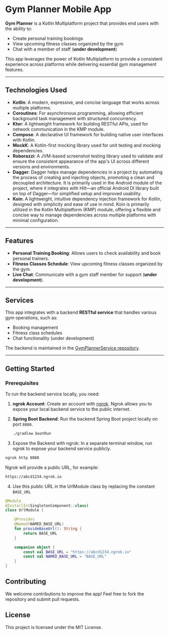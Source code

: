 # Gym Planner Mobile App

**Gym Planner** is a Kotlin Multiplatform project that provides end users with the ability to:

- Create personal training bookings
- View upcoming fitness classes organized by the gym
- Chat with a member of staff (**under development**)

This app leverages the power of Kotlin Multiplatform to provide a consistent experience across platforms while delivering essential gym management features.

---

## Technologies Used

- **Kotlin**: A modern, expressive, and concise language that works across multiple platforms.
- **Coroutines**: For asynchronous programming, allowing efficient background task management with structured concurrency.
- **Ktor**: A lightweight framework for building RESTful APIs, used for network communication in the KMP module.
- **Compose**: A declarative UI framework for building native user interfaces with Kotlin.
- **MockK**: A Kotlin-first mocking library used for unit testing and mocking dependencies.
- **Roborazzi**: A JVM-based screenshot testing library used to validate and ensure the consistent appearance of the app's UI across different versions and environments.
- **Dagger**: Dagger helps manage dependencies in a project by automating the process of creating and injecting objects, promoting a clean and decoupled architecture. It is primarily used in the Android module of the project, where it integrates with Hilt—an official Android DI library built on top of Dagger—for simplified setup and improved usability.
- **Koin**: A lightweight, intuitive dependency injection framework for Kotlin, designed with simplicity and ease of use in mind. Koin is primarily utilized in the Kotlin Multiplatform (KMP) module, offering a flexible and concise way to manage dependencies across multiple platforms with minimal configuration.

---

## Features

- **Personal Training Booking**: Allows users to check availability and book personal trainers.
- **Fitness Classes Schedule**: View upcoming fitness classes organized by the gym.
- **Live Chat**: Communicate with a gym staff member for support (**under development**).

---

## Services

This app integrates with a backend **RESTful service** that handles various gym operations, such as:

- Booking management
- Fitness class schedules
- Chat functionality (under development)

The backend is maintained in the [GymPlannerService repository](https://github.com/IanArb/GymPlannerService).

---

## Getting Started

### Prerequisites

To run the backend service locally, you need:

1. **ngrok Account**: Create an account with [ngrok](https://ngrok.com/). Ngrok allows you to expose your local backend service to the public internet.

2. **Spring Boot Backend**: Run the backend Spring Boot project locally on port `8080`.

   ```bash
   ./gradlew bootRun
   ```

3. Expose the Backend with ngrok: In a separate terminal window, run ngrok to expose your backend service publicly.

```bash
ngrok http 8080
```

Ngrok will provide a public URL, for example:

```bash
https://abcd1234.ngrok.io
```

4. Use this public URL in the UrlModule class by replacing the constant ```BASE_URL```


```kotlin
@Module
@InstallIn(SingletonComponent::class)
class UrlModule {

    @Provides
    @Named(NAMED_BASE_URL)
    fun provideBaseUrl(): String {
        return BASE_URL
    }

    companion object {
        const val BASE_URL = "https://abcd1234.ngrok.io"
        const val NAMED_BASE_URL = "BASE_URL"
    }
}
```

## Contributing
We welcome contributions to improve the app! Feel free to fork the repository and submit pull requests.

## License
This project is licensed under the MIT License.
